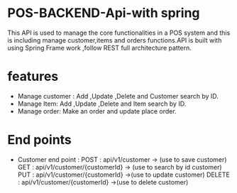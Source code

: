 # POS-BACKEND-Api-with spring

This API is used to manage the core functionalities in a POS system and this is including manage customer,items and orders functions.API is built with using Spring Frame work ,follow REST full architecture pattern.

# features
* Manage customer : Add ,Update ,Delete and Customer search by ID.
* Manage Item: Add ,Update ,Delete and Item search by ID.
* Manage order: Make an order and update place order.

# End points

* Customer end point : 
    POST : api/v1/customer   -> (use to save customer)
    GET  : api/v1/customer/{customerId}  -> (use to search by id customer)
    PUT  : api/v1/customer/{customerId}  ->(use to update customer)
    DELETE  : api/v1/customer/{customerId} ->(use to delete customer)
